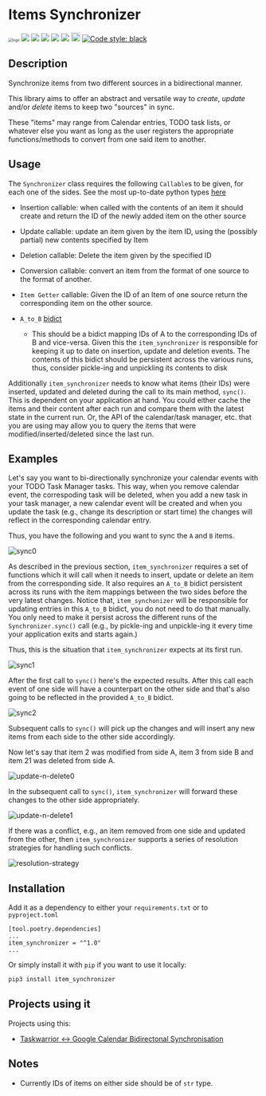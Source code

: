 # Items Synchronizer

<img src="res/logo.png" alt="logo" style="zoom:50%;" />

<a href="https://github.com/bergercookie/item_synchronizer/actions" alt="CI">
<img src="https://github.com/bergercookie/item_synchronizer/actions/workflows/ci.yml/badge.svg"/></a>
<a href="https://www.codacy.com/app/bergercookie/item_synchronizer">
<img src="https://api.codacy.com/project/badge/Grade/9ddd71dc61914b32a0963d4101c29fb5"/></a>
<a href="https://www.codacy.com/app/bergercookie/item_synchronizer">
<img src="https://api.codacy.com/project/badge/Coverage/57206a822c41420bb5792b2cb70f06b5"/></a>
<a href="https://github.com/bergercookie/item_synchronizer/blob/master/LICENSE.md" alt="LICENCE">
<img src="https://img.shields.io/github/license/bergercookie/item_synchronizer.svg" /></a>
<a href="https://pypi.org/project/item_synchronizer/" alt="pypi">
<img src="https://img.shields.io/pypi/pyversions/item-synchronizer.svg" /></a>
<a href="https://badge.fury.io/py/item-synchronizer">
<img src="https://badge.fury.io/py/item-synchronizer.svg" alt="PyPI version" height="18"></a>
<a href="https://pepy.tech/project/item-synchronizer">
<!-- <img alt="Downloads" src="https://pepy.tech/badge/item-synchronizer"></a> -->
<a href="https://github.com/psf/black">
<img alt="Code style: black" src="https://img.shields.io/badge/code%20style-black-000000.svg"></a>

## Description

Synchronize items from two different sources in a bidirectional manner.

This library aims to offer an abstract and versatile way to _create_, _update_
and/or _delete_ items to keep two "sources" in sync.

These "items" may range from Calendar entries, TODO task lists, or whatever else
you want as long as the user registers the appropriate functions/methods to
convert from one said item to another.

## Usage

The `Synchronizer` class requires the following `Callable`s to be given, for each
one of the sides. See the most up-to-date python types
[here](https://github.com/bergercookie/item_synchronizer/blob/master/item_synchronizer/types.py)

- Insertion callable: when called with the contents of an item it should create
  and return the ID of the newly added item on the other source
- Update callable: update an item given by the item ID, using the (possibly
  partial) new contents specified by Item
- Deletion callable: Delete the item given by the specified ID
- Conversion callable: convert an item from the format of one source to the
  format of another.
- `Item Getter` callable: Given the ID of an Item of one source return the
  corresponding item on the other source.
- `A_to_B` [bidict](https://github.com/jab/bidict)

  - This should be a bidict mapping IDs of A to the corresponding IDs of B and
    vice-versa. Given this the `item_synchronizer` is responsible for keeping
    it up to date on insertion, update and deletion events. The contents of this
    bidict should be persistent across the various runs, thus, consider
    pickle-ing and unpickling its contents to disk

Additionally `item_synchronizer` needs to know what items (their IDs) were
inserted, updated and deleted during the call to its main method, `sync()`. This
is dependent on your application at hand. You could either cache the items and
their content after each run and compare them with the latest state in the
current run. Or, the API of the calendar/task manager, etc. that you are using
may allow you to query the items that were modified/inserted/deleted since the
last run.

## Examples

Let's say you want to bi-directionally synchronize your calendar events with
your TODO Task Manager tasks. This way, when you remove calendar event, the
correspoding task will be deleted, when you add a new task in your task manager,
a new calendar event will be created and when you update the task (e.g., change
its description or start time) the changes will reflect in the corresponding
calendar entry.

Thus, you have the following and you want to sync the `A` and `B` items.

![sync0](res/drawio/sync0.drawio.png)

As described in the previous section, `item_synchronizer` requires a set of
functions which it will call when it needs to insert, update or delete an item
from the corresponding side. It also requires an `A_to_B` bidict persistent
across its runs with the item mappings between the two sides before the very
latest changes. Notice that, `item_synchonizer` will be responsible for updating
entries in this `A_to_B` bidict, you do not need to do that manually. You only
need to make it persist across the different runs of the `Synchronizer.sync()`
call (e.g., by pickle-ing and unpickle-ing it every time your application exits
and starts again.)

Thus, this is the situation that `item_synchronizer` expects at its first
run.

![sync1](res/drawio/sync1.drawio.png)

After the first call to `sync()` here's the expected results. After this call
each event of one side will have a counterpart on the other side and that's also
going to be reflected in the provided `A_to_B` bidict.

![sync2](res/drawio/sync2.drawio.png)

Subsequent calls to `sync()` will pick up the changes and will insert any new
items from each side to the other side accordingly.

Now let's say that item 2 was modified from side A, item 3 from side B and
item 21 was deleted from side A.

![update-n-delete0](res/drawio/update-n-delete0.drawio.png)

In the subsequent call to `sync()`, `item_synchronizer` will forward these
changes to the other side appropriately.

![update-n-delete1](res/drawio/update-n-delete1.drawio.png)

If there was a conflict, e.g., an item removed from one side and updated from
the other, then `item_synchronizer` supports a series of resolution strategies
for handling such conflicts.

![resolution-strategy](res/drawio/resolution-strategy.drawio.png)

## Installation

Add it as a dependency to either your `requirements.txt` or to `pyproject.toml`

```console
[tool.poetry.dependencies]
...
item_synchronizer = "^1.0"
...
```

Or simply install it with `pip` if you want to use it locally:

```sh
pip3 install item_synchronizer
```

## Projects using it

Projects using this:

- [Taskwarrior <-> Google Calendar Bidirectonal Synchronisation](https://github.com/bergercookie/taskw_gcal_sync/blob/master/taskw_gcal_sync/TWGCalAggregator.py)

## Notes

- Currently IDs of items on either side should be of `str` type.
